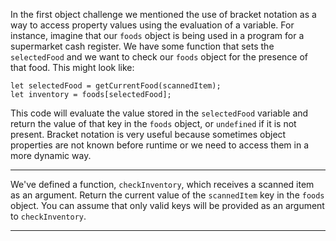 <div class="challenge-instructions basic-data-structures"><div><section id="description">
<p>In the first object challenge we mentioned the use of bracket notation as a way to access property values using the evaluation of a variable. For instance, imagine that our <code>foods</code> object is being used in a program for a supermarket cash register. We have some function that sets the <code>selectedFood</code> and we want to check our <code>foods</code> object for the presence of that food. This might look like:</p>
<pre class="language-js"><code class="language-js"><span class="token keyword">let</span> selectedFood <span class="token operator">=</span> <span class="token function">getCurrentFood</span><span class="token punctuation">(</span>scannedItem<span class="token punctuation">)</span><span class="token punctuation">;</span>
<span class="token keyword">let</span> inventory <span class="token operator">=</span> foods<span class="token punctuation">[</span>selectedFood<span class="token punctuation">]</span><span class="token punctuation">;</span>
</code></pre>
<p>This code will evaluate the value stored in the <code>selectedFood</code> variable and return the value of that key in the <code>foods</code> object, or <code>undefined</code> if it is not present. Bracket notation is very useful because sometimes object properties are not known before runtime or we need to access them in a more dynamic way.</p>
</section></div><hr/><div><section id="instructions">
<p>We've defined a function, <code>checkInventory</code>, which receives a scanned item as an argument. Return the current value of the <code>scannedItem</code> key in the <code>foods</code> object. You can assume that only valid keys will be provided as an argument to <code>checkInventory</code>.</p>
</section></div><hr/></div>